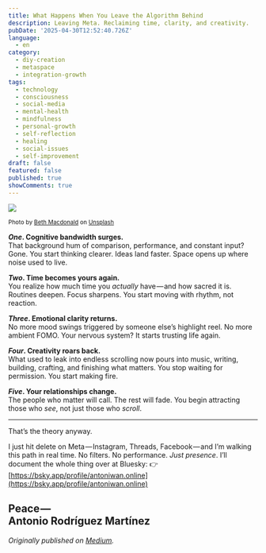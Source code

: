 ```yaml
---
title: What Happens When You Leave the Algorithm Behind
description: Leaving Meta. Reclaiming time, clarity, and creativity.
pubDate: '2025-04-30T12:52:40.726Z'
language:
  - en
category:
  - diy-creation
  - metaspace
  - integration-growth
tags:
  - technology
  - consciousness
  - social-media
  - mental-health
  - mindfulness
  - personal-growth
  - self-reflection
  - healing
  - social-issues
  - self-improvement
draft: false
featured: false
published: true
showComments: true
---
```


![](https://cdn-images-1.medium.com/max/2560/0*WZdrSeBiQJUenlXR)

<small>Photo by [Beth Macdonald](https://unsplash.com/@elsbethcat?utm_source=medium&utm_medium=referral) on [Unsplash](https://unsplash.com?utm_source=medium&utm_medium=referral)</small>

**_One_. Cognitive bandwidth surges.**<br> That background hum of comparison, performance, and constant input? Gone. You start thinking clearer. Ideas land faster. Space opens up where noise used to live.

**_Two_. Time becomes yours again.**<br> You realize how much time you _actually_ have — and how sacred it is. Routines deepen. Focus sharpens. You start moving with rhythm, not reaction.

**_Three_. Emotional clarity returns.**<br> No more mood swings triggered by someone else’s highlight reel. No more ambient FOMO. Your nervous system? It starts trusting life again.

**_Four_. Creativity roars back.**<br> What used to leak into endless scrolling now pours into music, writing, building, crafting, and finishing what matters. You stop waiting for permission. You start making fire.

**_Five_. Your relationships change.**<br> The people who matter will call. The rest will fade. You begin attracting those who _see_, not just those who _scroll_.

<hr class="section-divider">That’s the theory anyway.

I just hit delete on Meta — Instagram, Threads, Facebook — and I’m walking this path in real time. No filters. No performance. _Just presence_. I’ll document the whole thing over at Bluesky: 👉 [https://bsky.app/profile/antoniwan.online](https://bsky.app/profile/antoniwan.online)

Peace — <br> Antonio Rodríguez Martínez
---

_Originally published on [Medium](https://medium.com/@wizards777/what-happens-when-you-leave-the-algorithm-behind-4b606eb54cc0)._
